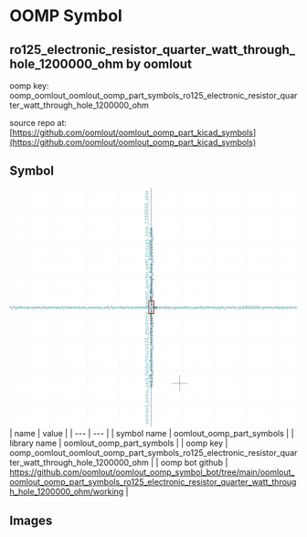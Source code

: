 # OOMP Symbol  
## ro125_electronic_resistor_quarter_watt_through_hole_1200000_ohm  by oomlout  
  
oomp key: oomp_oomlout_oomlout_oomp_part_symbols_ro125_electronic_resistor_quarter_watt_through_hole_1200000_ohm  
  
source repo at: [https://github.com/oomlout/oomlout_oomp_part_kicad_symbols](https://github.com/oomlout/oomlout_oomp_part_kicad_symbols)  
## Symbol  
  
[![working.png](working_600.png)](working.png)  
| name | value | 
| --- | --- | 
| symbol name | oomlout_oomp_part_symbols | 
| library name | oomlout_oomp_part_symbols | 
| oomp key | oomp_oomlout_oomlout_oomp_part_symbols_ro125_electronic_resistor_quarter_watt_through_hole_1200000_ohm | 
| oomp bot github | https://github.com/oomlout/oomlout_oomp_symbol_bot/tree/main/oomlout_oomlout_oomp_part_symbols_ro125_electronic_resistor_quarter_watt_through_hole_1200000_ohm/working | 
## Images  
